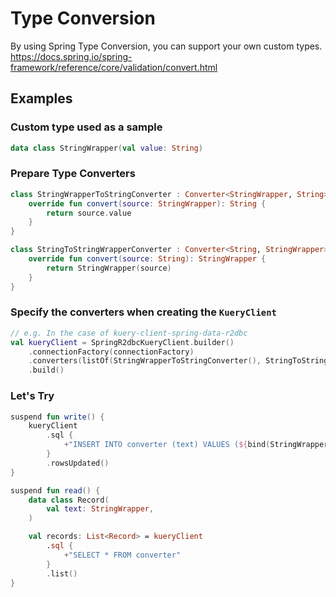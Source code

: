 # Type Conversion

By using Spring Type Conversion, you can support your own custom types.
https://docs.spring.io/spring-framework/reference/core/validation/convert.html

## Examples

### Custom type used as a sample

```kotlin
data class StringWrapper(val value: String)
```

### Prepare Type Converters

```kotlin
class StringWrapperToStringConverter : Converter<StringWrapper, String> {
    override fun convert(source: StringWrapper): String {
        return source.value
    }
}

class StringToStringWrapperConverter : Converter<String, StringWrapper> {
    override fun convert(source: String): StringWrapper {
        return StringWrapper(source)
    }
}
```

### Specify the converters when creating the `KueryClient`

```kotlin
// e.g. In the case of kuery-client-spring-data-r2dbc
val kueryClient = SpringR2dbcKueryClient.builder()
    .connectionFactory(connectionFactory)
    .converters(listOf(StringWrapperToStringConverter(), StringToStringWrapperConverter()))
    .build()
```

### Let's Try

```kotlin
suspend fun write() {
    kueryClient
        .sql {
            +"INSERT INTO converter (text) VALUES (${bind(StringWrapper("hoge"))})"
        }
        .rowsUpdated()
}

suspend fun read() {
    data class Record(
        val text: StringWrapper,
    )

    val records: List<Record> = kueryClient
        .sql {
            +"SELECT * FROM converter"
        }
        .list()
}
```
